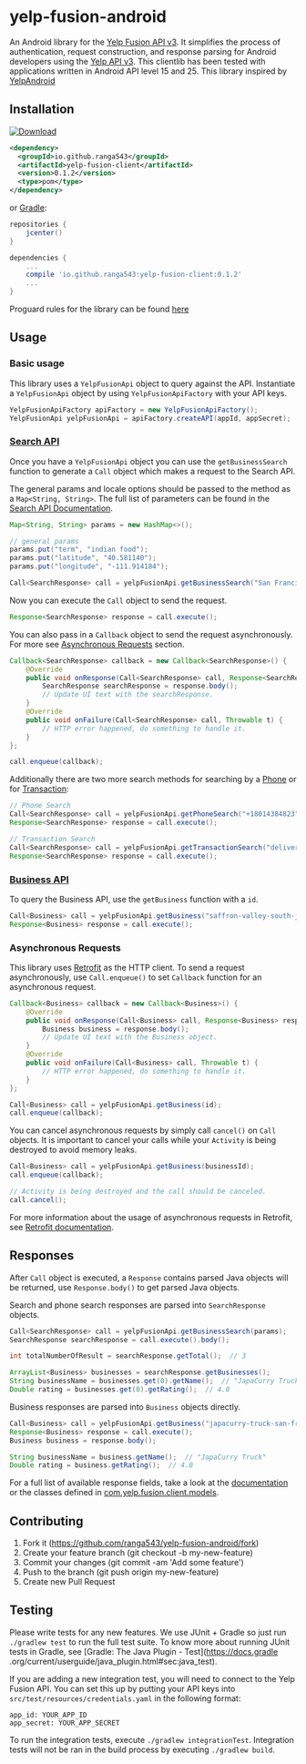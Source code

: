 # yelp-fusion-android
An Android library for the [Yelp Fusion API v3](https://www.yelp.com/developers/documentation/v3/get_started). It simplifies the 
process of authentication, request construction, and response parsing for Android developers using the 
[Yelp API v3](https://www.yelp.com/developers/documentation/v3/get_started). This clientlib has been tested with 
applications written in Android API level 15 and 25.
This library inspired by [YelpAndroid](https://github.com/Yelp/yelp-android)

## Installation
[ ![Download](https://api.bintray.com/packages/ranga543/android/yelp-fusion-client/images/download.svg) ](https://bintray.com/ranga543/android/yelp-fusion-client/_latestVersion)

```xml
<dependency>
  <groupId>io.github.ranga543</groupId>
  <artifactId>yelp-fusion-client</artifactId>
  <version>0.1.2</version>
  <type>pom</type>
</dependency>
```

or [Gradle](http://gradle.org/):

```groovy
repositories {
    jcenter()
}

dependencies {
    ...
    compile 'io.github.ranga543:yelp-fusion-client:0.1.2'
    ...
}
```
Proguard rules for the library can be found [here](https://github.com/ranga543/yelp-fusion-android/blob/master/yelp-fusion-client/proguard-rules.pro)

## Usage

### Basic usage
This library uses a `YelpFusionApi` object to query against the API. Instantiate a `YelpFusionApi` object by using 
`YelpFusionApiFactory` with your API keys.
```java
YelpFusionApiFactory apiFactory = new YelpFusionApiFactory();
YelpFusionApi yelpFusionApi = apiFactory.createAPI(appId, appSecret);
```

### [Search API](https://www.yelp.com/developers/documentation/v3/business_search)
Once you have a `YelpFusionApi` object you can use the `getBusinessSearch` function to generate a `Call` object which makes a request to 
the Search API.

The general params and locale options should be passed to the method as a `Map<String, String>`. The full list of 
parameters can be found in the [Search API Documentation](https://www.yelp.com/developers/documentation/v3/business_search).
```java
Map<String, String> params = new HashMap<>();

// general params
params.put("term", "indian food");
params.put("latitude", "40.581140");
params.put("longitude", "-111.914184");

Call<SearchResponse> call = yelpFusionApi.getBusinessSearch("San Francisco", params);
```

Now you can execute the `Call` object to send the request.
```java
Response<SearchResponse> response = call.execute();
```

You can also pass in a `Callback` object to send the request asynchronously. For more see [Asynchronous Requests](#asynchronous-requests) section.
```java
Callback<SearchResponse> callback = new Callback<SearchResponse>() {
    @Override
    public void onResponse(Call<SearchResponse> call, Response<SearchResponse> response) {
        SearchResponse searchResponse = response.body();
        // Update UI text with the searchResponse.
    }
    @Override
    public void onFailure(Call<SearchResponse> call, Throwable t) {
        // HTTP error happened, do something to handle it.
    }
};

call.enqueue(callback);
```

Additionally there are two more search methods for searching by a [Phone](https://www.yelp.com/developers/documentation/v3/business_search_phone) or for [Transaction](https://www.yelp.com/developers/documentation/v3/transactions_search):
```java
// Phone Search
Call<SearchResponse> call = yelpFusionApi.getPhoneSearch("+18014384823");
Response<SearchResponse> response = call.execute();

// Transaction Search
Call<SearchResponse> call = yelpFusionApi.getTransactionSearch("delivery", params);
Response<SearchResponse> response = call.execute();
```

### [Business API](https://www.yelp.com/developers/documentation/v3/business)
To query the Business API, use the `getBusiness` function with a `id`.
```java
Call<Business> call = yelpFusionApi.getBusiness("saffron-valley-south-jordan");
Response<Business> response = call.execute();
```
### Asynchronous Requests
This library uses [Retrofit](http://square.github.io/retrofit/) as the HTTP client. To send a request asynchronously,
use `Call.enqueue()` to set `Callback` function for an asynchronous request.
```java
Callback<Business> callback = new Callback<Business>() {
    @Override
    public void onResponse(Call<Business> call, Response<Business> response) {
        Business business = response.body();
        // Update UI text with the Business object.
    }
    @Override
    public void onFailure(Call<Business> call, Throwable t) {
        // HTTP error happened, do something to handle it.
    }
};

Call<Business> call = yelpFusionApi.getBusiness(id);
call.enqueue(callback);
```

You can cancel asynchronous requests by simply call `cancel()` on `Call` objects. It is important to cancel your calls 
while your `Activity` is being destroyed to avoid memory leaks.
```java
Call<Business> call = yelpFusionApi.getBusiness(businessId);
call.enqueue(callback);

// Activity is being destroyed and the call should be canceled.
call.cancel();
```

For more information about the usage of asynchronous requests in Retrofit, see [Retrofit documentation](http://square.github.io/retrofit/).

## Responses
After `Call` object is executed, a `Response` contains parsed Java objects will be returned, use `Response.body()` to 
get parsed Java objects.

Search and phone search responses are parsed into `SearchResponse` objects.
```java
Call<SearchResponse> call = yelpFusionApi.getBusinessSearch(params);
SearchResponse searchResponse = call.execute().body();

int totalNumberOfResult = searchResponse.getTotal();  // 3

ArrayList<Business> businesses = searchResponse.getBusinesses();
String businessName = businesses.get(0).getName();  // "JapaCurry Truck"
Double rating = businesses.get(0).getRating();  // 4.0
```

Business responses are parsed into `Business` objects directly.
```java
Call<Business> call = yelpFusionApi.getBusiness("japacurry-truck-san-francisco");
Response<Business> response = call.execute();
Business business = response.body();

String businessName = business.getName();  // "JapaCurry Truck"
Double rating = business.getRating();  // 4.0
```

For a full list of available response fields, take a look at the [documentation](https://www.yelp.com/developers/documentation/v3/get_started) 
or the classes defined in [com.yelp.fusion.client.models](../../tree/master/yelp-fusion-client/src/main/java/com/yelp/fusion/client/models).

## Contributing
1. Fork it (https://github.com/ranga543/yelp-fusion-android/fork)
2. Create your feature branch (git checkout -b my-new-feature)
3. Commit your changes (git commit -am 'Add some feature')
4. Push to the branch (git push origin my-new-feature)
5. Create new Pull Request

## Testing
Please write tests for any new features. We use JUnit + Gradle so just run `./gradlew test` to run the full test suite.
To know more about running JUnit tests in Gradle, see [Gradle: The Java Plugin - Test](https://docs.gradle
.org/current/userguide/java_plugin.html#sec:java_test).

If you are adding a new integration test, you will need to connect to the Yelp Fusion API. You can set this up by putting 
your API keys into `src/test/resources/credentials.yaml` in the following format:
```
app_id: YOUR_APP_ID
app_secret: YOUR_APP_SECRET
```

To run the integration tests, execute `./gradlew integrationTest`. Integration tests will not be ran in the build
process by executing `./gradlew build`.
